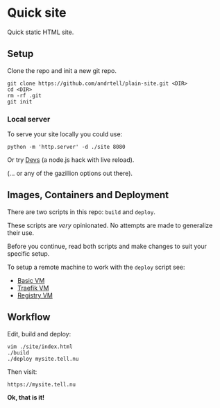 # Quick site

Quick static HTML site.

## Setup

Clone the repo and init a new git repo.

```
git clone https://github.com/andrtell/plain-site.git <DIR>
cd <DIR>
rm -rf .git
git init
```
### Local server

To serve your site locally you could use:

```
python -m 'http.server' -d ./site 8080
```

Or try [Devs](https://github.com/andrtell/devs) (a node.js hack with live reload).

(... or any of the gazillion options out there).

## Images, Containers and Deployment

There are two scripts in this repo: `build` and `deploy`.

These scripts are *very* opinionated. No attempts are made to generalize their use.

Before you continue, read both scripts and make changes to suit your specific setup.

To setup a remote machine to work with the `deploy` script see:

* [Basic VM](https://github.com/andrtell/basic-vm)
* [Traefik VM](https://github.com/andrtell/treafik-vm)
* [Registry VM](https://github.com/andrtell/registry-vm) 

## Workflow

Edit, build and deploy:

```
vim ./site/index.html
./build
./deploy mysite.tell.nu
```

Then visit: 

`https://mysite.tell.nu`

**Ok, that is it!**
